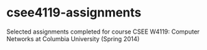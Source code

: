 csee4119-assignments
====================

Selected assignments completed for course CSEE W4119: Computer Networks at Columbia University (Spring 2014)
